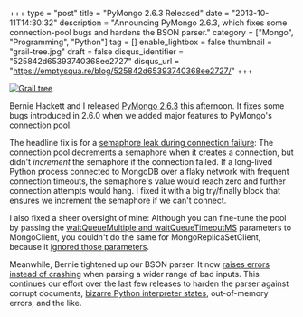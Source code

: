 +++
type = "post"
title = "PyMongo 2.6.3 Released"
date = "2013-10-11T14:30:32"
description = "Announcing PyMongo 2.6.3, which fixes some connection-pool bugs and hardens the BSON parser."
category = ["Mongo", "Programming", "Python"]
tag = []
enable_lightbox = false
thumbnail = "grail-tree.jpg"
draft = false
disqus_identifier = "525842d65393740368ee2727"
disqus_url = "https://emptysqua.re/blog/525842d65393740368ee2727/"
+++

<p><a href="http://www.flickr.com/photos/emptysquare/4527549354/"><img style="display:block; margin-left:auto; margin-right:auto;" src="grail-tree.jpg" alt="Grail tree" title="Grail tree" /></a></p>
<p>Bernie Hackett and I released <a href="https://pypi.python.org/pypi/pymongo/2.6.3">PyMongo 2.6.3</a> this afternoon. It fixes some bugs introduced in 2.6.0 when we added major features to PyMongo's connection pool.</p>
<p>The headline fix is for a <a href="https://jira.mongodb.org/browse/PYTHON-580">semaphore leak during connection failure</a>: The connection pool decrements a semaphore when it creates a connection, but didn't <em>increment</em> the semaphore if the connection failed. If a long-lived Python process connected to MongoDB over a flaky network with frequent connection timeouts, the semaphore's value would reach zero and further connection attempts would hang. I fixed it with a big try/finally block that ensures we increment the semaphore if we can't connect.</p>
<p>I also fixed a sheer oversight of mine: Although you can fine-tune the pool by passing the <a href="http://api.mongodb.org/python/current/faq.html#how-does-connection-pooling-work-in-pymongo">waitQueueMultiple and waitQueueTimeoutMS</a> parameters to MongoClient, you couldn't do the same for MongoReplicaSetClient, because it <a href="https://jira.mongodb.org/browse/PYTHON-579">ignored those parameters</a>.</p>
<p>Meanwhile, Bernie tightened up our BSON parser. It now <a href="https://jira.mongodb.org/browse/PYTHON-571">raises errors instead of crashing</a> when parsing a wider range of bad inputs. This continues our effort over the last few releases to harden the parser against corrupt documents, <a href="/python-c-extensions-and-mod-wsgi/">bizarre Python interpreter states</a>, out-of-memory errors, and the like.</p>
